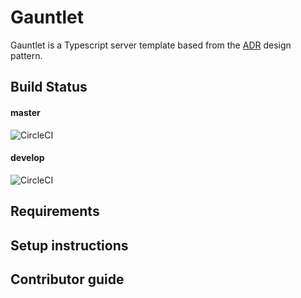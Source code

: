# Gauntlet 
Gauntlet is a Typescript server template based from the [ADR](https://github.com/pmjones/adr-example) design pattern.

## Build Status
#### master
![CircleCI](https://circleci.com/gh/UltraRangers/gauntlet/tree/master.svg?style=svg&circle-token=5c2636d1ecb4f2b893096a495d90510ed591ece1)
#### develop
![CircleCI](https://circleci.com/gh/UltraRangers/gauntlet/tree/develop.svg?style=svg&circle-token=5c2636d1ecb4f2b893096a495d90510ed591ece1)

## Requirements


## Setup instructions


## Contributor guide
